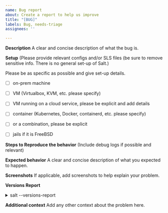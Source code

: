 ```yaml
---
name: Bug report
about: Create a report to help us improve
title: "[BUG]"
labels: Bug, needs-triage
assignees: ''

---
```


**Description**
A clear and concise description of what the bug is.

**Setup**
(Please provide relevant configs and/or SLS files (be sure to remove sensitive info. There is no general set-up of Salt.)

Please be as specific as possible and give set-up details.

- [ ] on-prem machine
- [ ] VM (Virtualbox, KVM, etc. please specify)
- [ ] VM running on a cloud service, please be explicit and add details
- [ ] container (Kubernetes, Docker, containerd, etc. please specify)
- [ ] or a combination, please be explicit
- [ ] jails if it is FreeBSD

  
**Steps to Reproduce the behavior**
(Include debug logs if possible and relevant)

**Expected behavior**
A clear and concise description of what you expected to happen.

**Screenshots**
If applicable, add screenshots to help explain your problem.

**Versions Report**
<details><summary>salt --versions-report</summary>
(Provided by running salt --versions-report. Please also mention any differences in master/minion versions.) 

```
PASTE HERE
```
</details>

**Additional context**
Add any other context about the problem here.
